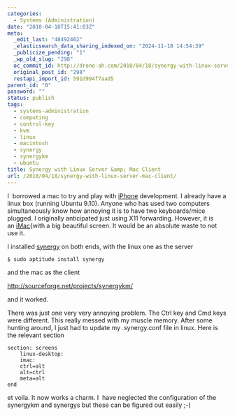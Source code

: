 ```yaml
---
categories:
  - Systems (Administration)
date: "2010-04-18T15:41:03Z"
meta:
  _edit_last: "48492462"
  _elasticsearch_data_sharing_indexed_on: "2024-11-18 14:54:39"
  _publicize_pending: "1"
  _wp_old_slug: "298"
  oc_commit_id: http://drone-ah.com/2010/04/18/synergy-with-linux-server-mac-client/1271605270
  original_post_id: "298"
  restapi_import_id: 591d994f7aad5
parent_id: "0"
password: ""
status: publish
tags:
  - systems-administration
  - computing
  - control-key
  - kvm
  - linux
  - macintosh
  - synergy
  - synergykm
  - ubuntu
title: Synergy with Linux Server &amp; Mac Client
url: /2010/04/18/synergy-with-linux-server-mac-client/
---
```


I  borrowed a mac to try and play
with [iPhone](http://en.wikipedia.org/wiki/IPhone) development. I already have a
linux box (running Ubuntu 9.10). Anyone who has used two computers
simultaneously know how annoying it is to have two keyboards/mice plugged. I
originally anticipated just using X11 forwarding. However, it is
an [iMac](http://en.wikipedia.org/wiki/IMac){with a big beautiful screen. It
would be an absolute waste to not use it.

I installed [synergy](http://en.wikipedia.org/wiki/Synergy%20%28software%29) on
both ends, with the linux one as the server

```bash
$ sudo aptitude install synergy
```

and the mac as the client

http://sourceforge.net/projects/synergykm/

and it worked.

There was just one very very annoying problem. The Ctrl key and Cmd keys were
different. This really messed with my muscle memory. After some hunting around,
I just had to update my .synergy.conf file in linux. Here is the relevant
section

```
section: screens
    linux-desktop:
    imac:
    ctrl=alt
    alt=ctrl
    meta=alt
end
```

et voila. It now works a charm. I  have neglected the configuration of the
synergykm and synergys but these can be figured out easily ;-)
